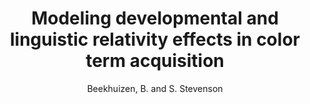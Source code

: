 ---
author: Beekhuizen, B. and S. Stevenson
year: 2016
title: Modeling developmental and linguistic relativity effects in color term acquisition
category: proceedings
booktitle: {Proceedings of the 38th Annual Meeting of the Cognitive Science Society}
---